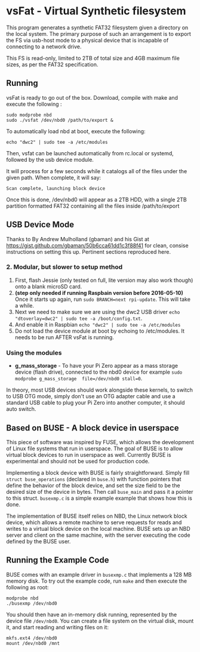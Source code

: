 # vsFat - Virtual Synthetic filesystem

This program generates a synthetic FAT32 filesystem given a directory on the 
local system. The primary purpose of such an arrangement is to export the FS
via usb-host mode to a physical device that is incapable of connecting to
a network drive.

This FS is read-only, limited to 2TB of total size and 4GB maximum file sizes,
as per the FAT32 specification.

## Running

vsFat is ready to go out of the box. Download, compile with make and execute 
the following :

    sudo modprobe nbd
    sudo ./vsfat /dev/nbd0 /path/to/export &
    
To automatically load nbd at boot, execute the following:

    echo "dwc2" | sudo tee -a /etc/modules
    
Then, vsfat can be launched automatically from rc.local or systemd, followed by the
usb device module.
    
It will process for a few seconds while it catalogs all of the files under the
given path. When complete, it will say:

    Scan complete, launching block device
    
Once this is done, /dev/nbd0 will appear as a 2TB HDD, with a single 2TB 
partition formatted FAT32 containing all the files inside /path/to/export

## USB Device Mode

Thanks to By Andrew Mulholland (gbaman) and his Gist at 
https://gist.github.com/gbaman/50b6cca61dd1c3f88f41 for clean, consise instructions 
on setting this up. Pertinent sections reproduced here.  

### 2. Modular, but slower to setup method
 
    
1. First, flash Jessie (only tested on full, lite version may also work though) onto a blank microSD card.  
2. **(step only needed if running Raspbain version before 2016-05-10)** Once it starts up again, run ```sudo BRANCH=next rpi-update```. This will take a while.  
3. Next we need to make sure we are using the dwc2 USB driver ```echo "dtoverlay=dwc2" | sudo tee -a /boot/config.txt```.
4. And enable it in Raspbian ```echo "dwc2" | sudo tee -a /etc/modules```
5. Do not load the device module at boot by echoing to /etc/modules. It needs to be run AFTER vsFat is running.
    
### Using the modules

- **g_mass_storage** - To have your Pi Zero appear as a mass storage device (flash drive), connected to the nbd0 device for example ```sudo modprobe g_mass_storage  file=/dev/nbd0 stall=0```.

In theory, most USB devices should work alongside these kernels, to switch to USB OTG mode, simply don't use an OTG adapter cable and use a standard USB cable to plug your Pi Zero into another computer, it should auto switch.   

## Based on BUSE - A block device in userspace

This piece of software was inspired by FUSE, which allows the development of
Linux file systems that run in userspace. The goal of BUSE is to allow virtual
block devices to run in userspace as well. Currently BUSE is experimental and
should not be used for production code.

Implementing a block device with BUSE is fairly straightforward. Simply fill
`struct buse_operations` (declared in `buse.h`) with function pointers that
define the behavior of the block device, and set the size field to be the
desired size of the device in bytes. Then call `buse_main` and pass it a
pointer to this struct. `busexmp.c` is a simple example example that shows how
this is done.

The implementation of BUSE itself relies on NBD, the Linux network block device,
which allows a remote machine to serve requests for reads and writes to a
virtual block device on the local machine. BUSE sets up an NBD server and client
on the same machine, with the server executing the code defined by the BUSE
user.

## Running the Example Code

BUSE comes with an example driver in `busexmp.c` that implements a 128 MB
memory disk. To try out the example code, run `make` and then execute the
following as root:

    modprobe nbd
    ./busexmp /dev/nbd0

You should then have an in-memory disk running, represented by the device file
`/dev/nbd0`. You can create a file system on the virtual disk, mount it, and
start reading and writing files on it:

    mkfs.ext4 /dev/nbd0
    mount /dev/nbd0 /mnt
